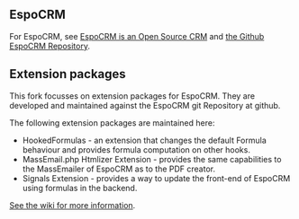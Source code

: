 ## EspoCRM

For EspoCRM, see [EspoCRM is an Open Source CRM](https://www.espocrm.com) and [the Github EspoCRM Repository](https://github.com/espocrm/espocrm).

## Extension packages

This fork focusses on extension packages for EspoCRM. They are developed and maintained against the EspoCRM git Repository at github. 

The following extension packages are maintained here:

* HookedFormulas - an extension that changes the default Formula behaviour and provides formula computation on other hooks.
* MassEmail.php Htmlizer Extension - provides the same capabilities to the MassEmailer of EspoCRM as to the PDF creator. 
* Signals Extension - provides a way to update the front-end of EspoCRM using formulas in the backend. 

[See the wiki for more information](https://github.com/hdijkema/espocrm/wiki).
